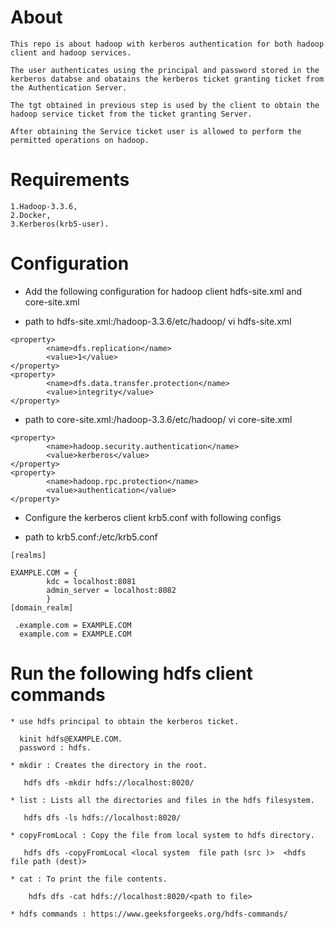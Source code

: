 # About 

```
This repo is about hadoop with kerberos authentication for both hadoop client and hadoop services.

The user authenticates using the principal and password stored in the kerberos databse and obatains the kerberos ticket granting ticket from the Authentication Server.

The tgt obtained in previous step is used by the client to obtain the hadoop service ticket from the ticket granting Server.

After obtaining the Service ticket user is allowed to perform the permitted operations on hadoop.
```

# Requirements

```
1.Hadoop-3.3.6,
2.Docker,
3.Kerberos(krb5-user).
```

# Configuration


* Add the following configuration for hadoop client hdfs-site.xml and core-site.xml 

* path to hdfs-site.xml:/hadoop-3.3.6/etc/hadoop/ vi hdfs-site.xml

```
<property>
        <name>dfs.replication</name>
        <value>1</value>
</property>
<property>
        <name>dfs.data.transfer.protection</name>
        <value>integrity</value>
</property>
```

* path to core-site.xml:/hadoop-3.3.6/etc/hadoop/ vi core-site.xml

```
<property>
        <name>hadoop.security.authentication</name>
        <value>kerberos</value>
</property>
<property>
        <name>hadoop.rpc.protection</name>
        <value>authentication</value>
</property>
```

* Configure the kerberos client krb5.conf with following configs

* path to krb5.conf:/etc/krb5.conf

```
[realms]

EXAMPLE.COM = {
		kdc = localhost:8081
		admin_server = localhost:8082
		}
[domain_realm]

 .example.com = EXAMPLE.COM
  example.com = EXAMPLE.COM
  ```

# Run the following hdfs client commands
```
* use hdfs principal to obtain the kerberos ticket.
  
  kinit hdfs@EXAMPLE.COM.
  password : hdfs.

* mkdir : Creates the directory in the root.

   hdfs dfs -mkdir hdfs://localhost:8020/

* list : Lists all the directories and files in the hdfs filesystem.

   hdfs dfs -ls hdfs://localhost:8020/

* copyFromLocal : Copy the file from local system to hdfs directory.

   hdfs dfs -copyFromLocal <local system  file path (src )>  <hdfs file path (dest)>

* cat : To print the file contents.

    hdfs dfs -cat hdfs://localhost:8020/<path to file>

* hdfs commands : https://www.geeksforgeeks.org/hdfs-commands/
```


